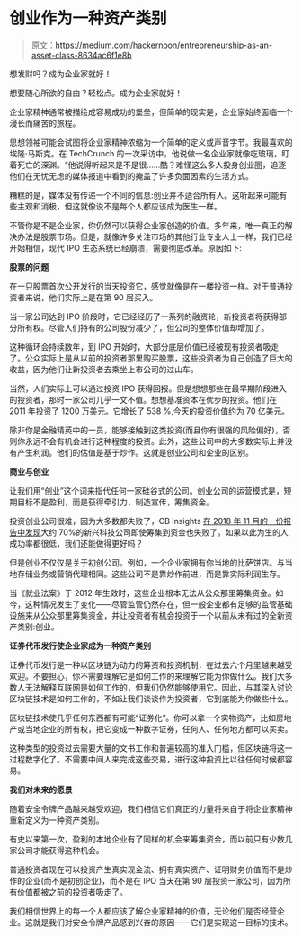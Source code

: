 # 创业作为一种资产类别

> 原文：<https://medium.com/hackernoon/entrepreneurship-as-an-asset-class-8634ac6f1e8b>

想发财吗？成为企业家就好！

想要随心所欲的自由？轻松点。成为企业家就好！

企业家精神通常被描绘成容易成功的堡垒，但简单的现实是，企业家始终面临一个漫长而痛苦的旅程。

思想领袖可能会试图将企业家精神浓缩为一个简单的定义或声音字节。我最喜欢的埃隆·马斯克。在 TechCrunch 的一次采访中，他说做一名企业家就像吃玻璃，盯着死亡的深渊。“他说得听起来是不是很……酷？难怪这么多人投身创业圈，追逐他们在无忧无虑的媒体报道中看到的掩盖了许多负面因素的生活方式。

糟糕的是，媒体没有传递一个不同的信息:创业并不适合所有人。这听起来可能有些主观和消极，但这就像说不是每个人都应该成为医生一样。

不管你是不是企业家，你仍然可以获得企业家创造的价值。多年来，唯一真正的解决办法是股票市场。但是，就像许多关注市场的其他行业专业人士一样，我们已经开始相信，现代 IPO 生态系统已经崩溃，需要彻底改革。原因如下:

**股票的问题**

在一只股票首次公开发行的当天投资它，感觉就像是在一楼投资一样。对于普通投资者来说，他们实际上是在第 90 层买入。

当一家公司达到 IPO 阶段时，它已经经历了一系列的融资轮，新投资者将获得部分所有权。尽管人们持有的公司股份减少了，但公司的整体价值却增加了。

这种循环会持续数年，到 IPO 开始时，大部分底层价值已经被现有投资者吸走了。公众实际上是从以前的投资者那里购买股票，这些投资者为自己创造了巨大的收益，因为他们让新投资者去乘坐上市公司的过山车。

当然，人们实际上可以通过投资 IPO 获得回报。但是想想那些在最早期阶段进入的投资者，那时一家公司几乎一文不值。想想基准资本在优步的投资。他们在 2011 年投资了 1200 万美元。它增长了 538 %,今天的投资价值约为 70 亿美元。

除非你是金融精英中的一员，能够接触到这类投资(而且你有很强的风险偏好)，否则你永远不会有机会进行这种程度的投资。此外，这些公司中的大多数实际上并没有产生利润。他们的估值是基于炒作。这就是创业公司和企业的区别。

**商业与创业**

让我们用“创业”这个词来指代任何一家硅谷式的公司。创业公司的运营模式是，短期目标不是盈利，而是获得牵引力，制造宣传，筹集资金。

投资创业公司很难，因为大多数都失败了，CB Insights [在 2018 年 11 月的一份报告中发现](https://www.cbinsights.com/research/startup-failure-post-mortem/)大约 70%的新兴科技公司即使筹集到资金也失败了。如果以此为生的人成功率都很低，我们还能做得更好吗？

但是创业不仅仅是关于初创公司。例如，一个企业家拥有你当地的比萨饼店。与当地存储业务或营销代理相同。这些公司不是靠炒作前进，而是靠实际利润生存。

当《就业法案》于 2012 年生效时，这些企业根本无法从公众那里筹集资金。如今，这种情况发生了变化——尽管监管仍然存在，但一般企业都有足够的监管基础设施来从公众那里筹集资金，并让投资者有机会投资于一个以前从未有过的全新资产类别:创业。

**证券代币发行使企业家成为一种资产类别**

证券代币发行是一种以区块链为动力的筹资和投资机制，在过去六个月里越来越受欢迎。不要担心，你不需要理解它是如何工作的来理解它能为你做什么。我们大多数人无法解释互联网是如何工作的，但我们仍然能够使用它。因此，与其深入讨论区块链技术是如何工作的，不如让我们谈谈作为投资者，它到底能为你做些什么。

区块链技术使几乎任何东西都有可能“证券化”。你可以拿一个实物资产，比如房地产或当地企业的所有权，把它变成一种数字证券，任何人、任何地方都可以买卖。

这种类型的投资过去需要大量的文书工作和普遍较高的准入门槛，但区块链将这一过程数字化了。不需要中间人来完成这些交易，进行这种投资比以往任何时候都容易。

**我们对未来的愿景**

随着安全令牌产品越来越受欢迎，我们相信它们真正的力量将来自于将企业家精神重新定义为一种资产类别。

有史以来第一次，盈利的本地企业有了同样的机会来筹集资金，而以前只有少数几家公司才能获得这种机会。

普通投资者现在可以投资产生真实现金流、拥有真实资产、证明财务价值而不是炒作的企业(而不是初创企业)，而不是在 IPO 当天在第 90 层投资一家公司，因为所有价值都被之前的投资者吸走了。

我们相信世界上的每一个人都应该了解企业家精神的价值，无论他们是否经营企业。这就是我们对安全令牌产品感到兴奋的原因——它们是实现这一目标的技术。